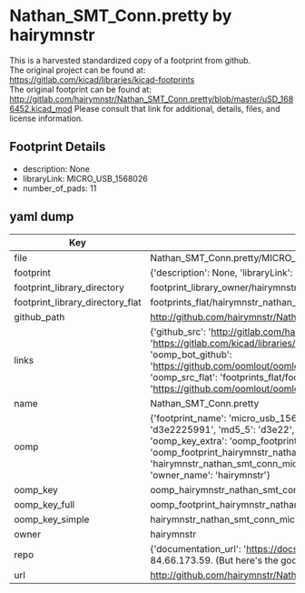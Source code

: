 # Nathan_SMT_Conn.pretty by hairymnstr  
This is a harvested standardized copy of a footprint from github.  
The original project can be found at:  
https://gitlab.com/kicad/libraries/kicad-footprints  
The original footprint can be found at:
http://gitlab.com/hairymnstr/Nathan_SMT_Conn.pretty/blob/master/uSD_1686452.kicad_mod
Please consult that link for additional, details, files, and license information.  
## Footprint Details
* description: None  
* libraryLink: MICRO_USB_1568026  
* number_of_pads: 11  
## yaml dump  
| Key | Value |  
| --- | --- |  
| file | Nathan_SMT_Conn.pretty/MICRO_USB_1568026.kicad_mod |  
| footprint | {'description': None, 'libraryLink': 'MICRO_USB_1568026', 'number_of_pads': 11} |  
| footprint_library_directory | footprint_library_owner/hairymnstr_Nathan_SMT_Conn.pretty |  
| footprint_library_directory_flat | footprints_flat/hairymnstr_nathan_smt_conn_micro_usb_1568026/working |  
| github_path | http://github.com/hairymnstr/Nathan_SMT_Conn.pretty/blob/master/MICRO_USB_1568026.kicad_mod |  
| links | {'github_src': 'http://gitlab.com/hairymnstr/Nathan_SMT_Conn.pretty/blob/master/uSD_1686452.kicad_mod', 'github_src_repo': 'https://gitlab.com/kicad/libraries/kicad-footprints', 'oomp_bot': 'footprints/hairymnstr_nathan_smt_conn_micro_usb_1568026/working', 'oomp_bot_github': 'https://github.com/oomlout/oomlout_oomp_footprint_bot/tree/main/footprints/hairymnstr_nathan_smt_conn_micro_usb_1568026/working', 'oomp_src_flat': 'footprints_flat/footprints_flat/hairymnstr_nathan_smt_conn_micro_usb_1568026/working', 'oomp_src_flat_github': 'https://github.com/oomlout/oomlout_oomp_footprint_src/tree/main/footprints_flat/hairymnstr_nathan_smt_conn_micro_usb_1568026/working'} |  
| name | Nathan_SMT_Conn.pretty |  
| oomp | {'footprint_name': 'micro_usb_1568026', 'library_name': 'nathan_smt_conn', 'md5': 'd3e22259916e1c79220233604828c04d', 'md5_10': 'd3e2225991', 'md5_5': 'd3e22', 'md5_6': 'd3e222', 'oomp_key': 'oomp_hairymnstr_nathan_smt_conn_micro_usb_1568026', 'oomp_key_extra': 'oomp_footprint_hairymnstr_nathan_smt_conn_micro_usb_1568026', 'oomp_key_full': 'oomp_footprint_hairymnstr_nathan_smt_conn_micro_usb_1568026_d3e222', 'oomp_key_simple': 'hairymnstr_nathan_smt_conn_micro_usb_1568026', 'original_filename': 'Nathan_SMT_Conn.pretty/MICRO_USB_1568026.kicad_mod', 'owner_name': 'hairymnstr'} |  
| oomp_key | oomp_hairymnstr_nathan_smt_conn_micro_usb_1568026 |  
| oomp_key_full | oomp_footprint_hairymnstr_nathan_smt_conn_micro_usb_1568026 |  
| oomp_key_simple | hairymnstr_nathan_smt_conn_micro_usb_1568026 |  
| owner | hairymnstr |  
| repo | {'documentation_url': 'https://docs.github.com/rest/overview/resources-in-the-rest-api#rate-limiting', 'message': "API rate limit exceeded for 84.66.173.59. (But here's the good news: Authenticated requests get a higher rate limit. Check out the documentation for more details.)"} |  
| url | http://github.com/hairymnstr/Nathan_SMT_Conn.pretty |  

